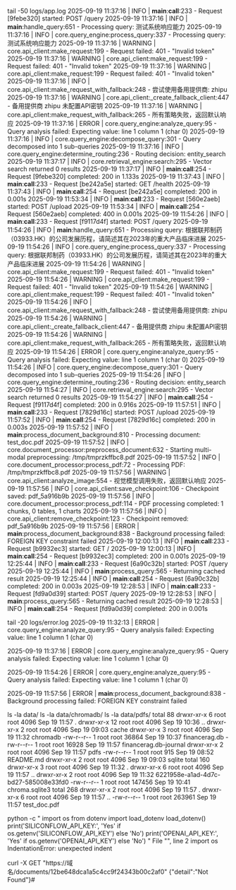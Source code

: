 tail -50 logs/app.log
2025-09-19 11:37:16 | INFO | __main__:__call__:233 - Request [9febe320] started: POST /query
2025-09-19 11:37:16 | INFO | __main__:handle_query:651 - Processing query: 测试系统响应能力
2025-09-19 11:37:16 | INFO | core.query_engine:process_query:337 - Processing query: 测试系统响应能力
2025-09-19 11:37:16 | WARNING | core.api_client:make_request:199 - Request failed: 401 - "Invalid token"
2025-09-19 11:37:16 | WARNING | core.api_client:make_request:199 - Request failed: 401 - "Invalid token"
2025-09-19 11:37:16 | WARNING | core.api_client:make_request:199 - Request failed: 401 - "Invalid token"
2025-09-19 11:37:16 | INFO | core.api_client:make_request_with_fallback:248 - 尝试使用备用提供商: zhipu
2025-09-19 11:37:16 | WARNING | core.api_client:_create_fallback_client:447 - 备用提供商 zhipu 未配置API密钥
2025-09-19 11:37:16 | WARNING | core.api_client:make_request_with_fallback:265 - 所有策略失败，返回默认响应
2025-09-19 11:37:16 | ERROR | core.query_engine:analyze_query:95 - Query analysis failed: Expecting value: line 1 column 1 (char 0)
2025-09-19 11:37:16 | INFO | core.query_engine:decompose_query:301 - Query decomposed into 1 sub-queries
2025-09-19 11:37:16 | INFO | core.query_engine:determine_routing:236 - Routing decision: entity_search
2025-09-19 11:37:17 | INFO | core.retrieval_engine:search:295 - Vector search returned 0 results
2025-09-19 11:37:17 | INFO | __main__:__call__:254 - Request [9febe320] completed: 200 in 1.133s
2025-09-19 11:37:43 | INFO | __main__:__call__:233 - Request [be242a5e] started: GET /health
2025-09-19 11:37:43 | INFO | __main__:__call__:254 - Request [be242a5e] completed: 200 in 0.001s
2025-09-19 11:53:34 | INFO | __main__:__call__:233 - Request [560e2aeb] started: POST /upload
2025-09-19 11:53:34 | INFO | __main__:__call__:254 - Request [560e2aeb] completed: 400 in 0.001s
2025-09-19 11:54:26 | INFO | __main__:__call__:233 - Request [f9117d4f] started: POST /query
2025-09-19 11:54:26 | INFO | __main__:handle_query:651 - Processing query: 根据联邦制药（03933.HK）的公司发展历程，请简述其在2023年的重大产品临床进展
2025-09-19 11:54:26 | INFO | core.query_engine:process_query:337 - Processing query: 根据联邦制药（03933.HK）的公司发展历程，请简述其在2023年的重大产品临床进展
2025-09-19 11:54:26 | WARNING | core.api_client:make_request:199 - Request failed: 401 - "Invalid token"
2025-09-19 11:54:26 | WARNING | core.api_client:make_request:199 - Request failed: 401 - "Invalid token"
2025-09-19 11:54:26 | WARNING | core.api_client:make_request:199 - Request failed: 401 - "Invalid token"
2025-09-19 11:54:26 | INFO | core.api_client:make_request_with_fallback:248 - 尝试使用备用提供商: zhipu
2025-09-19 11:54:26 | WARNING | core.api_client:_create_fallback_client:447 - 备用提供商 zhipu 未配置API密钥
2025-09-19 11:54:26 | WARNING | core.api_client:make_request_with_fallback:265 - 所有策略失败，返回默认响应
2025-09-19 11:54:26 | ERROR | core.query_engine:analyze_query:95 - Query analysis failed: Expecting value: line 1 column 1 (char 0)
2025-09-19 11:54:26 | INFO | core.query_engine:decompose_query:301 - Query decomposed into 1 sub-queries
2025-09-19 11:54:26 | INFO | core.query_engine:determine_routing:236 - Routing decision: entity_search
2025-09-19 11:54:27 | INFO | core.retrieval_engine:search:295 - Vector search returned 0 results
2025-09-19 11:54:27 | INFO | __main__:__call__:254 - Request [f9117d4f] completed: 200 in 0.916s
2025-09-19 11:57:51 | INFO | __main__:__call__:233 - Request [7829d16c] started: POST /upload
2025-09-19 11:57:52 | INFO | __main__:__call__:254 - Request [7829d16c] completed: 200 in 0.003s
2025-09-19 11:57:52 | INFO | __main__:process_document_background:810 - Processing document: test_doc.pdf
2025-09-19 11:57:52 | INFO | core.document_processor:preprocess_document:632 - Starting multi-modal preprocessing: /tmp/tmprzkffbc8.pdf
2025-09-19 11:57:52 | INFO | core.document_processor:process_pdf:72 - Processing PDF: /tmp/tmprzkffbc8.pdf
2025-09-19 11:57:56 | WARNING | core.api_client:analyze_image:554 - 视觉模型调用失败，返回默认响应
2025-09-19 11:57:56 | INFO | core.api_client:save_checkpoint:106 - Checkpoint saved: pdf_5a916b9b
2025-09-19 11:57:56 | INFO | core.document_processor:process_pdf:114 - PDF processing completed: 1 chunks, 0 tables, 1 charts
2025-09-19 11:57:56 | INFO | core.api_client:remove_checkpoint:123 - Checkpoint removed: pdf_5a916b9b
2025-09-19 11:57:56 | ERROR | __main__:process_document_background:838 - Background processing failed: FOREIGN KEY constraint failed
2025-09-19 12:00:13 | INFO | __main__:__call__:233 - Request [b9932ec3] started: GET /
2025-09-19 12:00:13 | INFO | __main__:__call__:254 - Request [b9932ec3] completed: 200 in 0.001s
2025-09-19 12:25:44 | INFO | __main__:__call__:233 - Request [6a90c32b] started: POST /query
2025-09-19 12:25:44 | INFO | __main__:process_query:565 - Returning cached result
2025-09-19 12:25:44 | INFO | __main__:__call__:254 - Request [6a90c32b] completed: 200 in 0.003s
2025-09-19 12:28:53 | INFO | __main__:__call__:233 - Request [fd9a0d39] started: POST /query
2025-09-19 12:28:53 | INFO | __main__:process_query:565 - Returning cached result
2025-09-19 12:28:53 | INFO | __main__:__call__:254 - Request [fd9a0d39] completed: 200 in 0.001s


tail -20 logs/error.log
2025-09-19 11:32:13 | ERROR | core.query_engine:analyze_query:95 - Query analysis failed: Expecting value: line 1 column 1 (char 0)

2025-09-19 11:37:16 | ERROR | core.query_engine:analyze_query:95 - Query analysis failed: Expecting value: line 1 column 1 (char 0)

2025-09-19 11:54:26 | ERROR | core.query_engine:analyze_query:95 - Query analysis failed: Expecting value: line 1 column 1 (char 0)

2025-09-19 11:57:56 | ERROR | __main__:process_document_background:838 - Background processing failed: FOREIGN KEY constraint failed


ls -la data/
ls -la data/chromadb/
ls -la data/pdfs/
total 88
drwxr-xr-x  6 root root  4096 Sep 19 11:57 .
drwxr-xr-x 12 root root  4096 Sep 19 10:36 ..
drwxr-xr-x  2 root root  4096 Sep 19 09:03 cache
drwxr-xr-x  3 root root  4096 Sep 19 11:32 chromadb
-rw-r--r--  1 root root 36864 Sep 19 10:37 financerag.db
-rw-r--r--  1 root root 16928 Sep 19 11:57 financerag.db-journal
drwxr-xr-x  2 root root  4096 Sep 19 11:57 pdfs
-rw-r--r--  1 root root   915 Sep 19 08:52 README.md
drwxr-xr-x  2 root root  4096 Sep 19 09:03 sqlite
total 160
drwxr-xr-x 3 root root   4096 Sep 19 11:32 .
drwxr-xr-x 6 root root   4096 Sep 19 11:57 ..
drwxr-xr-x 2 root root   4096 Sep 19 11:32 6221958e-a1ad-4d7c-bd27-585008e33fd0
-rw-r--r-- 1 root root 147456 Sep 19 10:41 chroma.sqlite3
total 268
drwxr-xr-x 2 root root   4096 Sep 19 11:57 .
drwxr-xr-x 6 root root   4096 Sep 19 11:57 ..
-rw-r--r-- 1 root root 263961 Sep 19 11:57 test_doc.pdf


python -c "
  import os
  from dotenv import load_dotenv
  load_dotenv()
  print('SILICONFLOW_API_KEY:', 'Yes' if os.getenv('SILICONFLOW_API_KEY') else 'No')
  print('OPENAI_API_KEY:', 'Yes' if os.getenv('OPENAI_API_KEY') else 'No')
  "
  File "<string>", line 2
    import os
IndentationError: unexpected indent


curl -X GET "https://域名/documents/12be648dca1a5c4cc9f24343b00c2af0"
{"detail":"Not Found"}# 



